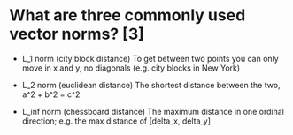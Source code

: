# What are three commonly used vector norms? [3]

- L_1 norm (city block distance)
To get between two points you can only move in x and y, no diagonals (e.g. city blocks in New York)

- L_2 norm (euclidean distance)
The shortest distance between the two, a^2 + b^2 = c^2

- L_inf norm (chessboard distance)
The maximum distance in one ordinal direction; e.g. the max distance of [delta_x, delta_y]